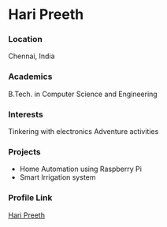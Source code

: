 # Hari Preeth

### Location

Chennai, India

### Academics

B.Tech. in Computer Science and Engineering

### Interests

Tinkering with electronics
Adventure activities

### Projects

- Home Automation using Raspberry Pi
- Smart Irrigation system

### Profile Link

[Hari Preeth](https://github.com/harikartik)
